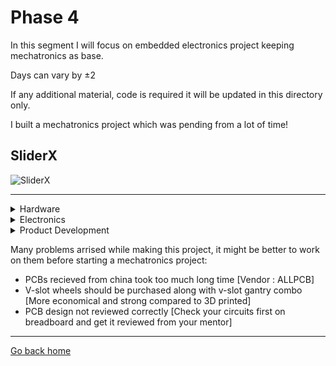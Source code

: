# Phase 4

In this segment I will focus on embedded electronics project keeping mechatronics as base.

Days can vary by ±2 

If any additional material, code is required it will be updated in this directory only.

I built a mechatronics project which was pending from a lot of time!

## SliderX
![SliderX](https://user-images.githubusercontent.com/40523329/142217890-5adcf6f6-8a22-4789-9440-02a3cd86a1b8.png)

---

<details>
  <summary>Hardware</summary>
  Main components of hardware includes:

  - Aluminum Extrusion [20x40]
  - Belt Tensioner
  - V Slot Gantry
  - 3D printed Enclosures
  - Camera Holder 2.5" [Small Ball Head]
  - Tripod Mounting [7.9375mm - 16 Thread]

  3D Print includes:
  - Main Enclosure
  - End Cap
  - V Gantry
  - Tripod Mount
  - Eccentric spacer
  - Aluminum spacer
  
|      Name      | Weight [gm] | Time [In Hr] |
|:--------------:|:-----------:|:------------:|
| Main Enclosure |     100     |     11.9     |
|  End Enclosure |      29     |      3.8     |
|  Bottom Cover  |      14     |      1.3     |
|    Top Cover   |      14     |       1      |
|   Logo Cover   |      8      |       1      |
|                |    165 gm   |    19.3 Hr   |

  ##
</details>

<details>
<summary>Electronics</summary>


 Main component of electronics development includes PCB development and due to limited knowledge there are currently 3 versions!
 
  v1.0.0 [Problems]
  ![v1.0.0](https://user-images.githubusercontent.com/40523329/147377180-92331d32-7ed9-4937-982a-24a57e2fc3eb.jpg)

  - Small Size
  - no mounting holes
  - small ESP32 placement
  - no resistors for GPIO out
  - no indicator LEDs
  - missing silk screen notations

  v1.1.0 [Problems]
  ![v1.1.0](https://user-images.githubusercontent.com/40523329/147377199-5b99902d-9b1f-4126-aa9a-a5f2b0eba900.jpg)

  - fixed issues from v1.0.0
  - buttons 3.3v input missing
  - add 4 indicator LEDs
  - new size : 75x50mm
##
</details>

<details>
<summary>Product Development</summary>

It includes a number of factors to make a product and most important this project is based on DIY approach [There are still some hardware design problems pending].

Main components includes : UI / UX / Firmware development

1. UI / UX
In SliderX easy to use interface is preffered with advanced features for PRO users:
![UI](https://user-images.githubusercontent.com/40523329/147377271-b9d73269-af43-4791-bed5-abb91bd94d5b.png)

Webserver implementation including:
 - Websockets implementation
 - API callback

</details>

Many problems arrised while making this project, it might be better to work on them before starting a mechatronics project:
 - PCBs recieved from china took too much long time [Vendor : ALLPCB]
 - V-slot wheels should be purchased along with v-slot gantry combo [More economical and strong compared to 3D printed]
 - PCB design not reviewed correctly [Check your circuits first on breadboard and get it reviewed from your mentor]

---

[Go back home](https://github.com/AnshumanFauzdar/100DaysOfHardware)